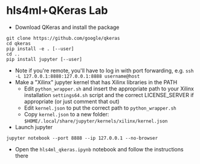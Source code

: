 # hls4ml+QKeras Lab

- Download QKeras and install the package
```
git clone https://github.com/google/qkeras
cd qkeras
pip install -e . [--user]
cd ..
pip install jupyter [--user]
```
- Note if you're remote, you'll have to log in with port forwarding, e.g. `ssh -L 127.0.0.1:8888:127.0.0.1:8888 username@host`
- Make a "Xilinx" jupyter kernel that has Xilinx libraries in the PATH
  - Edit `python_wrapper.sh` and insert the appropriate path to your Xilinx installation `settings64.sh` script and the correct LICENSE_SERVER if appropriate (or just comment that out)
  - Edit `kernel.json` to put the correct path to `python_wrapper.sh`
  - Copy `kernel.json` to a new folder: `$HOME/.local/share/jupyter/kernels/xilinx/kernel.json`
- Launch jupyter
```
jupyter notebook --port 8888 --ip 127.0.0.1 --no-browser
```
- Open the `hls4ml_qkeras.ipynb` notebook and follow the instructions there
